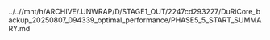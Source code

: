 ../..//mnt/h/ARCHIVE/.UNWRAP/D/STAGE1_OUT/2247cd293227/DuRiCore_backup_20250807_094339_optimal_performance/PHASE5_5_START_SUMMARY.md